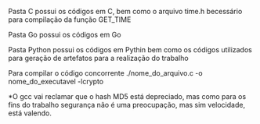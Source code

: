Pasta C possui os códigos em C, bem como o arquivo time.h becessário para compilação da função GET_TIME

Pasta Go possui os códigos em Go

Pasta Python possui os códigos em Pythin bem como os códigos utilizados para geração de artefatos para a realização do trabalho

Para compilar o código concorrente ./nome_do_arquivo.c -o nome_do_executavel -lcrypto 

*O gcc vai reclamar que o hash MD5 está depreciado, mas como para os fins do trabalho segurança não é uma preocupação, mas sim velocidade, está valendo.
